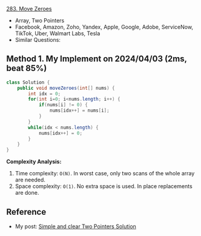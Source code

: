 [283. Move Zeroes](https://leetcode.com/problems/move-zeroes/description/)

* Array, Two Pointers
* Facebook, Amazon, Zoho, Yandex, Apple, Google, Adobe, ServiceNow, TikTok, Uber, Walmart Labs, Tesla
* Similar Questions:


## Method 1. My Implement on 2024/04/03 (2ms, beat 85%)
```java
class Solution {
    public void moveZeroes(int[] nums) {
        int idx = 0;
        for(int i=0; i<nums.length; i++) {
            if(nums[i] != 0) {
                nums[idx++] = nums[i];
            }
        }
        while(idx < nums.length) {
            nums[idx++] = 0;
        }
    }
}
```
**Complexity Analysis:**
1. Time complexity: `O(N)`. In worst case, only two scans of the whole array are needed.
2. Space complexity: `O(1)`. No extra space is used. In place replacements are done.


## Reference
* My post: [Simple and clear Two Pointers Solution](https://leetcode.com/problems/move-zeroes/solutions/4969679/simple-and-clear-two-pointers-solution/)